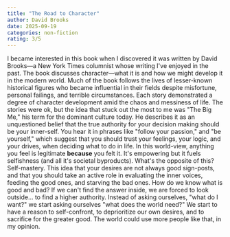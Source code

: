 ```yaml
---
title: "The Road to Character"
author: David Brooks
date: 2025-09-19
categories: non-fiction
rating: 3/5
---
```


I became interested in this book when I discovered it was written by David Brooks—a New York Times columnist whose writing I've enjoyed in the past. The book discusses character—what it is and how we might develop it in the modern world. Much of the book follows the lives of lesser-known historical figures who became influential in their fields despite misfortune, personal failings, and terrible circumstances. Each story demonstrated a degree of character development amid the chaos and messiness of life. The stories were ok, but the idea that stuck out the most to me was "The Big Me," his term for the dominant culture today. He describes it as an unquestioned belief that the true authority for your decision making should be your inner-self. You hear it in phrases like "follow your passion," and "be yourself," which suggest that you should trust your feelings, your logic, and your drives, when deciding what to do in life. In this world-view, anything you feel is legitimate **because** you felt it. It's empowering but it fuels selfishness (and all it's societal byproducts). What's the opposite of this? Self-mastery. This idea that your desires are not always good sign-posts, and that you should take an active role in evaluating the inner voices, feeding the good ones, and starving the bad ones. How do we know what is good and bad? If we can't find the answer inside, we are forced to look outside… to find a higher authority. Instead of asking ourselves, "what do I want?" we start asking ourselves "what does the world need?" We start to have a reason to self-confront, to deprioritize our own desires, and to sacrifice for the greater good. The world could use more people like that, in my opinion.
